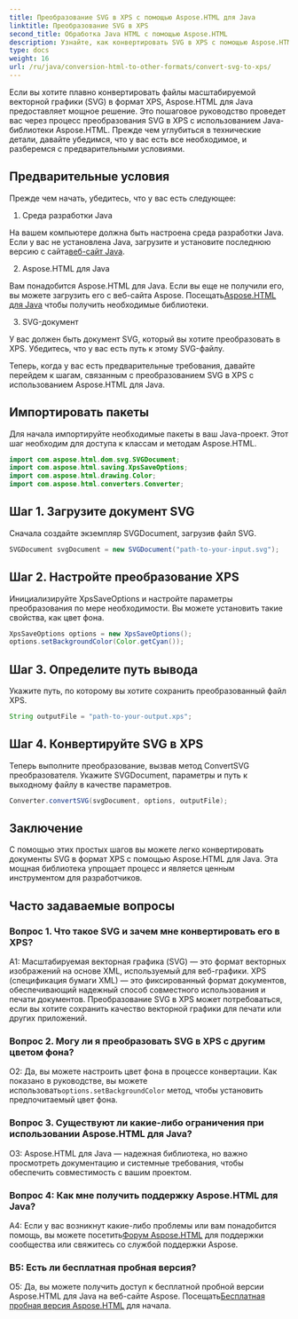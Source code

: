 ```yaml
---
title: Преобразование SVG в XPS с помощью Aspose.HTML для Java
linktitle: Преобразование SVG в XPS
second_title: Обработка Java HTML с помощью Aspose.HTML
description: Узнайте, как конвертировать SVG в XPS с помощью Aspose.HTML для Java. Простое пошаговое руководство для плавного преобразования.
type: docs
weight: 16
url: /ru/java/conversion-html-to-other-formats/convert-svg-to-xps/
---
```


Если вы хотите плавно конвертировать файлы масштабируемой векторной графики (SVG) в формат XPS, Aspose.HTML для Java предоставляет мощное решение. Это пошаговое руководство проведет вас через процесс преобразования SVG в XPS с использованием Java-библиотеки Aspose.HTML. Прежде чем углубиться в технические детали, давайте убедимся, что у вас есть все необходимое, и разберемся с предварительными условиями.

## Предварительные условия

Прежде чем начать, убедитесь, что у вас есть следующее:

1. Среда разработки Java

 На вашем компьютере должна быть настроена среда разработки Java. Если у вас не установлена Java, загрузите и установите последнюю версию с сайта[веб-сайт Java](https://www.oracle.com/java/technologies/javase-downloads.html).

2. Aspose.HTML для Java

Вам понадобится Aspose.HTML для Java. Если вы еще не получили его, вы можете загрузить его с веб-сайта Aspose. Посещать[Aspose.HTML для Java](https://releases.aspose.com/html/java/) чтобы получить необходимые библиотеки.

3. SVG-документ

У вас должен быть документ SVG, который вы хотите преобразовать в XPS. Убедитесь, что у вас есть путь к этому SVG-файлу.

Теперь, когда у вас есть предварительные требования, давайте перейдем к шагам, связанным с преобразованием SVG в XPS с использованием Aspose.HTML для Java.

## Импортировать пакеты

Для начала импортируйте необходимые пакеты в ваш Java-проект. Этот шаг необходим для доступа к классам и методам Aspose.HTML.

```java
import com.aspose.html.dom.svg.SVGDocument;
import com.aspose.html.saving.XpsSaveOptions;
import com.aspose.html.drawing.Color;
import com.aspose.html.converters.Converter;
```

## Шаг 1. Загрузите документ SVG

Сначала создайте экземпляр SVGDocument, загрузив файл SVG.

```java
SVGDocument svgDocument = new SVGDocument("path-to-your-input.svg");
```

## Шаг 2. Настройте преобразование XPS

Инициализируйте XpsSaveOptions и настройте параметры преобразования по мере необходимости. Вы можете установить такие свойства, как цвет фона.

```java
XpsSaveOptions options = new XpsSaveOptions();
options.setBackgroundColor(Color.getCyan());
```

## Шаг 3. Определите путь вывода

Укажите путь, по которому вы хотите сохранить преобразованный файл XPS.

```java
String outputFile = "path-to-your-output.xps";
```

## Шаг 4. Конвертируйте SVG в XPS

Теперь выполните преобразование, вызвав метод ConvertSVG преобразователя. Укажите SVGDocument, параметры и путь к выходному файлу в качестве параметров.

```java
Converter.convertSVG(svgDocument, options, outputFile);
```

## Заключение

С помощью этих простых шагов вы можете легко конвертировать документы SVG в формат XPS с помощью Aspose.HTML для Java. Эта мощная библиотека упрощает процесс и является ценным инструментом для разработчиков.

## Часто задаваемые вопросы

### Вопрос 1. Что такое SVG и зачем мне конвертировать его в XPS?

A1: Масштабируемая векторная графика (SVG) — это формат векторных изображений на основе XML, используемый для веб-графики. XPS (спецификация бумаги XML) — это фиксированный формат документов, обеспечивающий надежный способ совместного использования и печати документов. Преобразование SVG в XPS может потребоваться, если вы хотите сохранить качество векторной графики для печати или других приложений.

### Вопрос 2. Могу ли я преобразовать SVG в XPS с другим цветом фона?

 О2: Да, вы можете настроить цвет фона в процессе конвертации. Как показано в руководстве, вы можете использовать`options.setBackgroundColor` метод, чтобы установить предпочитаемый цвет фона.

### Вопрос 3. Существуют ли какие-либо ограничения при использовании Aspose.HTML для Java?

О3: Aspose.HTML для Java — надежная библиотека, но важно просмотреть документацию и системные требования, чтобы обеспечить совместимость с вашим проектом.

### Вопрос 4: Как мне получить поддержку Aspose.HTML для Java?

 A4: Если у вас возникнут какие-либо проблемы или вам понадобится помощь, вы можете посетить[Форум Aspose.HTML](https://forum.aspose.com/) для поддержки сообщества или свяжитесь со службой поддержки Aspose.

### В5: Есть ли бесплатная пробная версия?

 О5: Да, вы можете получить доступ к бесплатной пробной версии Aspose.HTML для Java на веб-сайте Aspose. Посещать[Бесплатная пробная версия Aspose.HTML](https://releases.aspose.com/) для начала.